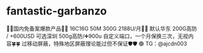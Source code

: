# fantastic-garbanzo
🤩🤩国内免备案爆款产品🤩🤩 16C16G 50M 300G 2188U/月🐷🐷  默认华东 200G高防 / +600USD 可选深圳 500g高防/➕900u 自定义端口，一个月保换三次，无视内容🍀🍀 过移动屏蔽，特殊地区屏蔽理论能过但不保证🛡🛡  🟢 TG：@ajcdn003 
